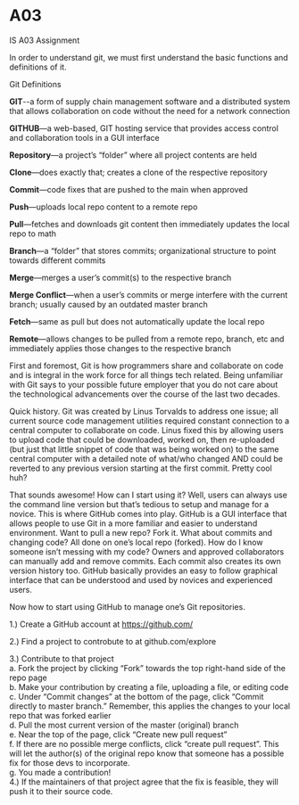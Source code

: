 # A03
IS A03 Assignment 

In order to understand git, we must first understand the basic functions and definitions of it.

Git Definitions

**GIT**--a form of supply chain management software and a distributed system that allows collaboration on code without the need for a network connection  

**GITHUB**—a web-based, GIT hosting service that provides access control and collaboration tools in a GUI interface 

**Repository**—a project’s “folder” where all project contents are held

**Clone**—does exactly that; creates a clone of the respective repository

**Commit**—code fixes that are pushed to the main when approved

**Push**—uploads local repo content to a remote repo 

**Pull**—fetches and downloads git content then immediately updates the local repo to math 

**Branch**—a “folder” that stores commits; organizational structure to point towards different commits

**Merge**—merges a user’s commit(s) to the respective branch

**Merge Conflict**—when a user’s commits or merge interfere with the current branch; usually caused by an outdated master branch

**Fetch**—same as pull but does not automatically update the local repo

**Remote**—allows changes to be pulled from a remote repo, branch, etc and immediately applies those changes to the respective branch

First and foremost, Git is how programmers share and collaborate on code and is integral in the work force for all things tech related. Being unfamiliar with Git says to your possible future employer that you do not care about the technological advancements over the course of the last two decades. 

Quick history. Git was created by Linus Torvalds to address one issue; all current source code management utilities required constant connection to a central computer to collaborate on code. Linus fixed this by allowing users to upload code that could be downloaded, worked on, then re-uploaded (but just that little snippet of code that was being worked on) to the same central computer with a detailed note of what/who changed AND could be reverted to any previous version starting at the first commit. Pretty cool huh? 

That sounds awesome! How can I start using it? Well, users can always use the command line version but that’s tedious to setup and manage for a novice. This is where GitHub comes into play. GitHub is a GUI interface that allows people to use Git in a more familiar and easier to understand environment. Want to pull a new repo? Fork it. What about commits and changing code? All done on one’s local repo (forked). How do I know someone isn’t messing with my code? Owners and approved collaborators can manually add and remove commits. Each commit also creates its own version history too. GitHub basically provides an easy to follow graphical interface that can be understood and used by novices and experienced users.  

Now how to start using GitHub to manage one’s Git repositories. 

1.)	Create a GitHub account at https://github.com/

2.) Find a project to controbute to at github.com/explore

3.)	Contribute to that project<br/> 
  a.	Fork the project by clicking “Fork” towards the top right-hand side of the repo page<br/> 
  b.	Make your contribution by creating a file, uploading a file, or editing code<br/> 
  c.	Under “Commit changes” at the bottom of the page, click “Commit directly to master branch.” Remember, this applies the changes to your local repo that was forked earlier<br/>
  d.	Pull the most current version of the master (original) branch<br/> 
  e.	Near the top of the page, click “Create new pull request”<br/>
  f.	If there are no possible merge conflicts, click “create pull request”. This will let the author(s) of the original repo know that someone has a possible fix for those devs to incorporate.<br/> 
  g.	You made a contribution!<br/>
  4.)	If the maintainers of that project agree that the fix is feasible, they will push it to their source code. 

